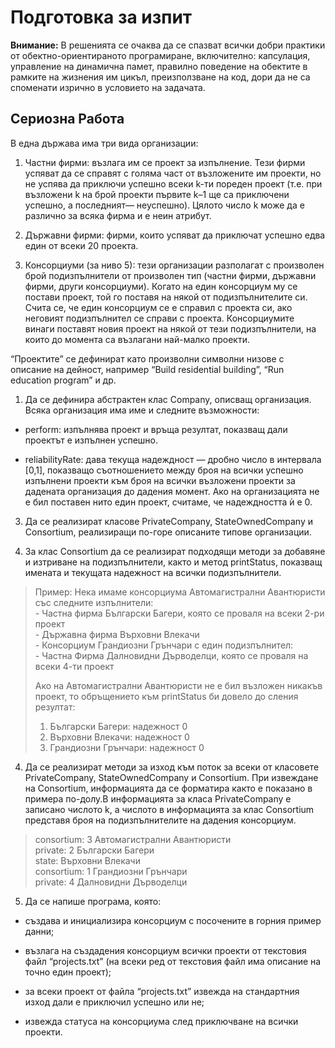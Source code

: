 # Подготовка за изпит

**Внимание:** В решенията се очаква да се спазват всички добри практики от обектно-ориентираното програмиране, включително: капсулация, управление на динамична памет, правилно поведение на обектите в рамките на жизнения им цикъл, преизползване на код, дори да не са споменати изрично в условието на задачата.

## Сериозна Работа

В една държава има три вида организации:

1.  Частни фирми: възлага им се проект за изпълнение. Тези фирми успяват да се справят с голяма част от възложените им проекти, но не успява да приключи успешно всеки k-ти пореден проект (т.е. при възложени k на брой проекти първите k–1 ще са приключени успешно, а последният— неуспешно). Цялото число k може да е различно за всяка фирма и е неин атрибут.
    
2.  Държавни фирми: фирми, които успяват да приключат успешно едва един от всеки 20 проекта.
    
3.  Консорциуми (за ниво 5): тези организации разполагат с произволен брой подизпълнители от произволен тип (частни фирми, държавни фирми, други консорциуми). Когато на един консорциум му се постави проект, той го поставя на някой от подизпълнителите си. Счита се, че един консорциум се е справил с проекта си, ако неговият подизпълнител се справи с проекта. Консорциумите винаги поставят новия проект на някой от тези подизпълнители, на които до момента са възлагани най-малко проекти.
    

“Проектите” се дефинират като произволни символни низове с описание на дейност, например “Build residential building”, “Run education program” и др.

1.  Да се дефинира абстрактен клас Company, описващ организация. Всяка организация има име и следните възможности:  
    

-   perform: изпълнява проект и връща резултат, показващ дали проектът е изпълнен успешно.  
    
-   reliabilityRate: дава текуща надеждност — дробно число в интервала [0,1], показващо съотношението между броя на всички успешно изпълнени проекти към броя на всички възложени проекти за дадената организация до дадения момент. Ако на организацията не е бил поставен нито един проект, считаме, че надеждността ѝ е 0.  
    

3.  Да се реализират класове PrivateCompany, StateOwnedCompany и Consortium, реализиращи по-горе описаните типове организации.  
    
4.  За клас Consortium да се реализират подходящи методи за добавяне и изтриване на подизпълнители, както и метод printStatus, показващ имената и текущата надежност на всички подизпълнители.  
    

> Пример: Нека имаме консорциума Автомагистрални Авантюристи със следните изпълнители:  
>               - Частна фирма Български Багери, която се проваля на всеки 2-ри проект  
>               - Държавна фирма Върховни Влекачи  
>               - Консорциум Грандиозни Грънчари с един подизпълнител:  
>               - Частна Фирма Далновидни Дърводелци, която се проваля на всеки 4-ти проект
> 
>    Ако на Автомагистрални Авантюристи не е бил възложен никакъв проект, то обръщението към printStatus би довело до сления резултат:  
> 1. Български Багери: надежност 0  
> 2. Върховни Влекачи: надежност 0  
> 3. Грандиозни Грънчари: надежност 0

4.  Да се реализират методи за изход към поток за всеки от класовете PrivateCompany, StateOwnedCompany и Consortium. При извеждане на Consortium, информацията да се форматира както е показано в примера по-долу.В информацията за класа PrivateCompany е записано числото k, а числото в информацията за клас Consortium представя броя на подизпълнителите на дадения консорциум.  
    

> consortium: 3 Автомагистрални Авантюристи   
> private: 2 Български Багери   
> state: Върховни Влекачи  
> consortium: 1 Грандиозни Грънчари  
> private: 4 Далновидни Дърводелци

5.  Да се напише програма, която:  
    

-   създава и инициализира консорциум с посочените в горния пример данни;  
    
-   възлага на създадения консорциум всички проекти от текстовия файл “projects.txt” (на всеки ред от текстовия файл има описание на точно един проект);  
    
-   за всеки проект от файла “projects.txt” извежда на стандартния изход дали е приключил успешно или не;  
    
-   извежда статуса на консорциума след приключване на всички проекти.




